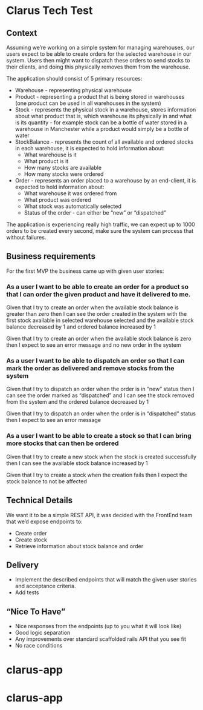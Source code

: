 # Clarus Tech Test
## Context
Assuming we’re working on a simple system for managing warehouses, our users expect to be able to create orders for the selected warehouse in our system.
Users then might want to dispatch these orders to send stocks to their clients, and doing this physically removes them from the warehouse.

The application should consist of 5 primary resources:


* Warehouse - representing physical warehouse
* Product - representing a product that is being stored in warehouses (one product can be used in all warehouses in the system)
* Stock - represents the physical stock in a warehouse, stores information about what product that is, which warehouse its physically in and what is its quantity - for example stock can be a bottle of water stored in a warehouse in Manchester while a product would simply be a bottle of water
* StockBalance - represents the count of all available and ordered stocks in each warehouse, it is expected to hold information about:
  * What warehouse is it
  * What product is it
  * How many stocks are available
  * How many stocks were ordered
* Order - represents an order placed to a warehouse by an end-client, it is expected to hold information about:
  * What warehouse it was ordered from
  * What product was ordered
  * What stock was automatically selected
  * Status of the order - can either be “new” or “dispatched”

The application is experiencing really high traffic, we can expect up to 1000 orders to be created every second, make sure the system can process that without failures.

## Business requirements
For the first MVP the business came up with given user stories:

### As a user I want to be able to create an order for a product so that I can order the given product and have it delivered to me.

Given that I try to create an order when the available stock balance is greater than zero then I can see the order created in the system with the first stock available in selected warehouse selected and the available stock balance decreased by 1 and ordered balance increased by 1

Given that I try to create an order when the available stock balance is zero then I expect to see an error message and no new order in the system


### As a user I want to be able to dispatch an order so that I can mark the order as delivered and remove stocks from the system

Given that I try to dispatch an order when the order is in “new” status then I can see the order marked as “dispatched” and I can see the stock removed from the system and the ordered balance decreased by 1

Given that I try to dispatch an order when the order is in “dispatched” status then I expect to see an error message

### As a user I want to be able to create a stock so that I can bring more stocks that can then be ordered

Given that I try to create a new stock when the stock is created successfully then I can see the available stock balance increased by 1

Given that I try to create a stock when the creation fails then I expect the stock balance to not be affected

## Technical Details
We want it to be a simple REST API, it was decided with the FrontEnd team that we’d expose endpoints to:
* Create order
* Create stock
* Retrieve information about stock balance and order


## Delivery
* Implement the described endpoints that will match the given user stories and acceptance criteria.
* Add tests

## “Nice To Have”
* Nice responses from the endpoints (up to you what it will look like)
* Good logic separation
* Any improvements over standard scaffolded rails API that you see fit
* No race conditions
# clarus-app
# clarus-app
